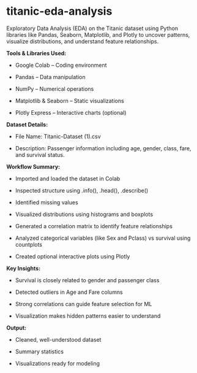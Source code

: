 # titanic-eda-analysis
Exploratory Data Analysis (EDA) on the Titanic dataset using Python libraries like Pandas, Seaborn, Matplotlib, and Plotly to uncover patterns, visualize distributions, and understand feature relationships.

**Tools & Libraries Used:**
- Google Colab – Coding environment

- Pandas – Data manipulation

- NumPy – Numerical operations

- Matplotlib & Seaborn – Static visualizations

- Plotly Express – Interactive charts (optional)

**Dataset Details:**
- File Name: Titanic-Dataset (1).csv

- Description: Passenger information including age, gender, class, fare, and survival status.

**Workflow Summary:**
- Imported and loaded the dataset in Colab

- Inspected structure using .info(), .head(), .describe()

- Identified missing values

- Visualized distributions using histograms and boxplots

- Generated a correlation matrix to identify feature relationships

- Analyzed categorical variables (like Sex and Pclass) vs survival using countplots

- Created optional interactive plots using Plotly

**Key Insights:**
- Survival is closely related to gender and passenger class

- Detected outliers in Age and Fare columns

- Strong correlations can guide feature selection for ML

- Visualization makes hidden patterns easier to understand

**Output:**
- Cleaned, well-understood dataset

- Summary statistics

- Visualizations ready for modeling


